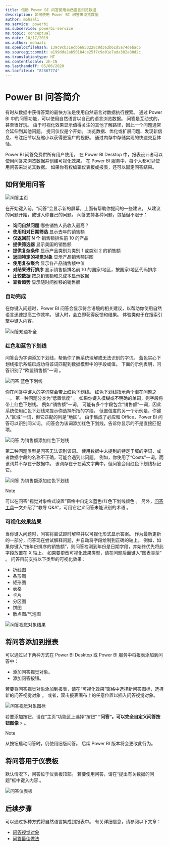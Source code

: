 ```yaml
---
title: 借助 Power BI 问答使用自然语言浏览数据
description: 如何使用 Power BI 问答来浏览数据
author: mohaali
ms.service: powerbi
ms.subservice: powerbi-service
ms.topic: conceptual
ms.date: 10/17/2019
ms.author: mohaali
ms.openlocfilehash: 139c9cb31ecbb6853228c0d362b61d5a74debac5
ms.sourcegitcommit: a199dda2ab50184ce25f7c9a01e7ada382a88d2c
ms.translationtype: HT
ms.contentlocale: zh-CN
ms.lasthandoff: 05/06/2020
ms.locfileid: "82867774"
---
```

# <a name="intro-to-power-bi-qa"></a>Power BI 问答简介

有时从数据中获得答案的最快方法是使用自然语言对数据执行搜索。 通过 Power BI 中的问答功能，可以使用自然语言以自己的语言浏览数据。 问答是互动式的，甚至很好玩。 由于可视化效果显示值得关注的其他了解路径，因此一个问题通常会延伸到其他问题。 提问仅仅是个开始。 浏览数据、优化或扩展问题、发现新信息、专注细节以及缩小以获得更宽广的视野。 通过内存中存储实现的快速交互体验。 

Power BI 问答免费供所有用户使用。 在 Power BI Desktop 中，报表设计者可以使用问答来浏览数据并创建可视化效果。 在 Power BI 服务中，每个人都可以使用问答来浏览其数据。 如果你有权编辑仪表板或报表，还可以固定问答结果。

## <a name="how-to-use-qa"></a>如何使用问答

![问答主页](media/qna-visual.png)

在开始键入前，“问答”会显示新的屏幕，上面有帮助你提问的一些建议。 从建议的问题开始，或键入你自己的问题。 问答支持各种问题，包括但不限于：

- **询问自然问题** 哪些销售人员收入最高？
- **使用相对日期筛选** 显示去年的销售额
- **仅返回前 N 个** 销售额排名前 10 的产品
- **提供筛选器** 显示美国的销售额
- **提供复杂条件** 显示产品类别为类别 1 或类别 2 的销售额
- **返回特定的视觉对象** 显示产品销售额饼图
- **使用复杂聚合** 显示各产品销售额中值
- **对结果进行排序** 显示销售额排名前 10 的国家/地区，按国家/地区代码排序
- **比较数据** 按总销售额和总成本显示数据
- **查看趋势** 显示随时间推移的销售额

### <a name="autocomplete"></a>自动完成

在你键入问题时，Power BI 问答会显示符合语境的相关建议，以帮助你使用自然语言迅速提高工作效率。 键入时，会立即获得反馈和结果。 体验类似于在搜索引擎中键入内容。

![问答短语补全](media/qna-suggestion-phrase-completion.png)

### <a name="redblue-underlines"></a>红色和蓝色下划线

问答会为字词添加下划线，帮助你了解系统理解或无法识别的字词。 蓝色实心下划线指示系统已成功将该词匹配到数据模型中的字段或值。 下面的示例表明，问答识别了“欧盟销售额”一词  。

![问答 蓝色下划线](media/qna-blue-underline.png)

你在问答中键入的字词常会带上红色下划线。 红色下划线指示两个潜在问题之一。 第一种问题分类为“低置信度”  。 如果你键入模糊或不明确的单词，则字段将带上红色下划线。 例如“销售额”一词。 可能有多个字段包含“销售额”一词，因此系统使用红色下划线来提示你选择所指的字段。 低置信度的另一个示例是，你键入“区域”一词，但它匹配的列是“地区”。 由于集成了必应和 Office，Power BI 问答可以识别同义词。 问答会为该词添加红色下划线，告诉你显示的不是直接匹配项。

![问答 为销售额添加红色下划线](media/qna-red-underline-sales.png)

第二种问题类型是问答无法识别该词。 使用数据中未提到的特定于域的字词，或者数据字段的名称不正确，可能会遇到此问题。 例如，你使用了“Costs”一词，而该词并不存在于数据中。 该词存在于在英文字典中，但问答会用红色下划线标记它。

![问答 为销售额添加红色下划线](media/qna-red-underline-costs.png)

> [!NOTE]
> 可以在问答“视觉对象格式设置”窗格中自定义蓝色/红色下划线颜色  。 另外，[问答工具](q-and-a-tooling-teach-q-and-a.md)一文介绍了“教导 Q&A”，可用它定义问答未能识别的术语  。

### <a name="visualization-results"></a>可视化效果结果

当你键入问题时，问答将尝试即时解释并以可视化形式显示答案。 作为最新更新的一部分，问答现在尝试解释问题，并自动将字段绘制到正确的轴上。 例如，如果你键入“按年份排序的销售额”，则问答检测到年份是日期字段，并始终优先将此字段放置在 X 轴上。 如果要更改可视化效果类型，请在问题后面键入“图表类型”  。 问答目前支持以下类型的可视化效果：

- 折线图
- 条形图
- 矩形图
- 表格
- 卡片
- 分区图
- 饼图
- 散点图/气泡图
 
![问答视觉对象结果](media/qna-visual-results-date.png)

## <a name="add-qa-to-a-report"></a>将问答添加到报表

可以通过以下两种方式在 Power BI Desktop 或 Power BI 服务中将报表添加到问答中：

- 添加问答视觉对象。
- 添加问答按钮。

若要将问答视觉对象添加到报表，请在“可视化效果”窗格中选择新问答图标，选择新的问答视觉对象  。 或者，双击报表画布上的任意位置以插入问答视觉对象。

![问答视觉对象图标](media/qna-visual-icon.png)

若要添加按钮，请在“主页”功能区上选择“按钮” **“问答”。可以完全自定义问答按钮图像**   >   。

> [!NOTE]
> 从按钮启动问答时，仍使用旧版问答。 后续 Power BI 版本将会更改此行为。

## <a name="use-qa-for-dashboards"></a>将问答用于仪表板

默认情况下，问答位于仪表板顶部。 若要使用问答，请在“提出有关数据的问题”框中键入内容  。

![问答仪表板](media/qna-dashboard.png)

## <a name="next-steps"></a>后续步骤

可以通过多种方式将自然语言集成到报表中。 有关详细信息，请参阅以下文章：

* [问答视觉对象](../visuals/power-bi-visualization-q-and-a.md)
* [问答最佳做法](q-and-a-best-practices.md)
